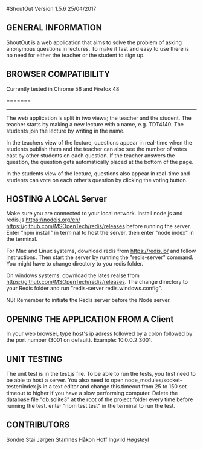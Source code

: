 #ShoutOut Version 1.5.6 25/04/2017

GENERAL INFORMATION
-------------------
ShoutOut is a web application that aims to solve the problem of asking
anonymous questions in lectures. To make it fast and easy to use there is no
need for either the teacher or the student to sign up.

BROWSER COMPATIBILITY
---------------------
Currently tested in Chrome 56 and Firefox 48

=======


------
The web application is split in two views; the teacher and the student. The
teacher starts by making a new lecture with a name, e.g. TDT4140. The students
join the lecture by writing in the name.

In the teachers view of the lecture, questions appear in real-time when the
students publish them and the teacher can also see the number of votes cast by
other students on each question. If the teacher answers the question, the
question gets automatically  placed at the bottom of the page.

In the students view of the lecture, questions also appear in real-time and
students can vote on each other’s question by clicking the voting button.

HOSTING A LOCAL Server
----------------------
Make sure you are  connected to your local network. Install node.js and
redis.js
https://nodejs.org/en/
https://github.com/MSOpenTech/redis/releases
before running the server. Enter "npm install" in terminal to host the server,
then enter "node index" in the terminal.

For Mac and Linux systems, download redis from https://redis.io/ and follow instructions.
Then start the server by running the "redis-server" command. You might have to
change directory to you redis folder.

On windows systems, download the lates realse from https://github.com/MSOpenTech/redis/releases.
The change directory to your Redis folder and run "redis-server redis.windows.config".

NB! Remember to initiate the Redis server before the Node server. 

OPENING THE APPLICATION FROM A Client
-------------------------------------
In your web browser, type host's ip adress followed by a colon followed by the port number
(3001 on default). Example: 10.0.0.2:3001.

UNIT TESTING
------------
The unit test is in the test.js file. To be able to run the tests,
you first need to be able to host a server. You also need to open
node_modules/socket-tester/index.js in a text editor and change this.timeout
from 25 to 150 set timeout to higher if you have a slow performing computer.
Delete the database file "db.sqlite3" at the root of the project folder
every time before running the test.  enter "npm test test" in the terminal to
run the test.

CONTRIBUTORS
------------
Sondre Stai
Jørgen Stamnes
Håkon Hoff
Ingvild Høgstøyl

